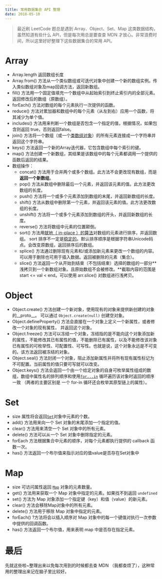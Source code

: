 ```yaml
---
title: 常用数据集合 API 整理
date: 2018-05-10
---
```


> 最近刷 LeetCode 题总是遇到 Array、Object、Set、Map 这类数据结构，虽然知道有些什么 API，但是每次用总是要查查 MDN 才放心。非常浪费时间，所以这里好好整理下这些数据集合的常用 API。

# Array

* Array.length 返回数组长度
* Array.from() 方法从一个类似数组或可迭代对象中创建一个新的数组实例。传入类似数组对象及map回调方法，返回新数组。
* fill() 方法用一个固定值填充一个数组中从起始索引到终止索引内的全部元素。返回修改后的数组（原数组）。
* forEach() 方法对数组的每个元素执行一次提供的函数。
* reduce() 方法对累加器和数组中的每个元素（从左到右）应用一个函数，将其减少为单个值。
* includes() 方法用来判断一个数组是否包含一个指定的值，根据情况，如果包含则返回 true，否则返回false。
* join() 方法将一个数组（或一个[类数组对象](https://developer.mozilla.org/zh-CN//docs/Web/JavaScript/Guide/Indexed_collections#Working_with_array-like_objects)）的所有元素连接成一个字符串并返回这个字符串。
* keys() 方法返回一个新的Array迭代器，它包含数组中每个索引的键。
* map() 方法创建一个新数组，其结果是该数组中的每个元素都调用一个提供的函数后返回的结果。
* 数组操作：
  * concat() 方法用于合并两个或多个数组。此方法不会更改现有数组，而是**返回一个新数组**。
  * pop() 方法从数组中删除最后一个元素，并返回该元素的值。此方法更改数组的长度。
  * push() 方法将一个或多个元素添加到数组的末尾，并返回新数组的长度。
  * shift() 方法从数组中删除第一个元素，并返回该元素的值。此方法更改数组的长度。
  * unshift() 方法将一个或多个元素添加到数组的开头，并返回新数组的长度。
  * reverse() 方法将数组中元素的位置颠倒。
  * sort() 方法用[就地（ in-place ）的算法](https://en.wikipedia.org/wiki/Sorting_algorithm#Stability)对数组的元素进行排序，并返回数组。 sort 排序不一定是[稳定的](https://zh.wikipedia.org/wiki/%E6%8E%92%E5%BA%8F%E7%AE%97%E6%B3%95#.E7.A9.A9.E5.AE.9A.E6.80.A7)。默认排序顺序是根据字符串Unicode码点。会改变原数组，返回排序后的数组。
  * splice() 方法通过删除现有元素和/或添加新元素来更改一个数组的内容。可以用于删除也可用于插入数据。返回被删除的元素（集合）。
  * slice() 方法返回一个从开始到结束（不包括结束）选择的数组的一部分**浅拷贝到一个新数组对象。且原始数组不会被修改。**截取内容的范围是 start <= val < end。可以使用 arr.slice() 对数组进行浅拷贝。

# Object
* Object.create() 方法创建一个新对象，使用现有的对象来提供新创建的对象的__proto__。 可以通过 `Object.create(null)` 创建空对象。
* Object.defineProperty() 方法会直接在一个对象上定义一个新属性，或者修改一个对象的现有属性， 并返回这个对象。
* Object.freeze() 方法可以冻结一个对象，冻结指的是不能向这个对象添加新的属性，不能修改其已有属性的值，不能删除已有属性，以及不能修改该对象已有属性的可枚举性、可配置性、可写性。也就是说，这个对象永远是不可变的。该方法返回被冻结的对象。
* Object.seal() 方法封闭一个对象，阻止添加新属性并将所有现有属性标记为不可配置。当前属性的值只要可写就可以改变。
* Object.keys() 方法会返回一个由一个给定对象的自身可枚举属性组成的数组，数组中属性名的排列顺序和使用[`for...in`](https://developer.mozilla.org/zh-CN/docs/Web/JavaScript/Reference/Statements/for...in "for...in语句以任意顺序遍历一个对象的可枚举属性。对于每个不同的属性，语句都会被执行。") 循环遍历该对象时返回的顺序一致 （两者的主要区别是 一个 for-in 循环还会枚举其原型链上的属性）。

# Set
* size 属性将会返回[`Set`](https://developer.mozilla.org/zh-CN/docs/Web/JavaScript/Reference/Global_Objects/Set "Set 对象允许你存储任何类型的唯一值，无论是原始值或者是对象引用。")对象中元素的个数。
* add() 方法用来向一个 Set 对象的末尾添加一个指定的值。
* clear() 方法用来清空一个 Set 对象中的所有元素。
* delete() 方法可以从一个 Set 对象中删除指定的元素。
* forEach 方法根据集合中元素的顺序，对每个元素都执行提供的 callback 函数一次。
* has() 方法返回一个布尔值来指示对应的值value是否存在Set对象中

# Map
* size 可访问属性返回 [`Map`](https://developer.mozilla.org/zh-CN/docs/Web/JavaScript/Reference/Map "此页面仍未被本地化, 期待您的翻译!") 对象的元素数量。
* get() 方法用来获取一个 Map 对象中指定的元素。如果找不到返回 `undefined`
* set() 方法为 Map 对象添加一个指定键（key）和值（value）的新元素。
* clear() 方法会移除Map对象中的所有元素。
* delete() 方法用于移除 Map 对象中指定的元素。
* forEach() ?方法将会以插入顺序对 Map 对象中的每一个键值对执行一次参数中提供的回调函数。
* has() 方法返回一个布尔值，用来表明 map 中是否存在指定元素。

# 最后

先就这些啦~整理出来以免每次用到的时候都去查 MDN （我都查烦了），这种常用的整理出来记在脑子里比较好。


